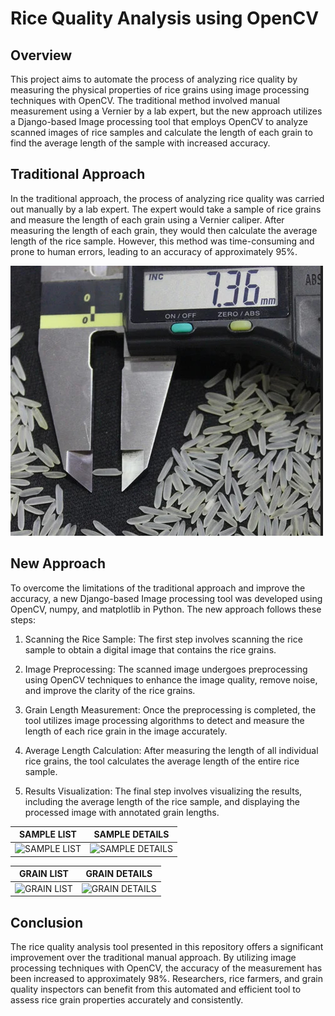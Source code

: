 # Rice Quality Analysis using OpenCV

## Overview

This project aims to automate the process of analyzing rice quality by measuring the physical properties of rice grains using image processing techniques with OpenCV. The traditional method involved manual measurement using a Vernier by a lab expert, but the new approach utilizes a Django-based Image processing tool that employs OpenCV to analyze scanned images of rice samples and calculate the length of each grain to find the average length of the sample with increased accuracy.

## Traditional Approach

In the traditional approach, the process of analyzing rice quality was carried out manually by a lab expert. The expert would take a sample of rice grains and measure the length of each grain using a Vernier caliper. After measuring the length of each grain, they would then calculate the average length of the rice sample. However, this method was time-consuming and prone to human errors, leading to an accuracy of approximately 95%.

![traditiional Approach](images/Manual_Testing_Rice.jpg)


## New Approach

To overcome the limitations of the traditional approach and improve the accuracy, a new Django-based Image processing tool was developed using OpenCV, numpy, and matplotlib in Python. The new approach follows these steps:

1. Scanning the Rice Sample: The first step involves scanning the rice sample to obtain a digital image that contains the rice grains.

2. Image Preprocessing: The scanned image undergoes preprocessing using OpenCV techniques to enhance the image quality, remove noise, and improve the clarity of the rice grains.

3. Grain Length Measurement: Once the preprocessing is completed, the tool utilizes image processing algorithms to detect and measure the length of each rice grain in the image accurately.

4. Average Length Calculation: After measuring the length of all individual rice grains, the tool calculates the average length of the entire rice sample.

5. Results Visualization: The final step involves visualizing the results, including the average length of the rice sample, and displaying the processed image with annotated grain lengths.

| SAMPLE LIST                                 | SAMPLE DETAILS                                 |
| ------------------------------------------- | ---------------------------------------------- |
| ![SAMPLE LIST](https://example.com/cat.png) | ![SAMPLE DETAILS](https://example.com/dog.png) |

| GRAIN LIST                          | GRAIN DETAILS                       |
| ----------------------------------- | ----------------------------------- |
| ![GRAIN LIST](https://example.com/cat.png) | ![GRAIN DETAILS](https://example.com/dog.png) |


## Conclusion

The rice quality analysis tool presented in this repository offers a significant improvement over the traditional manual approach. By utilizing image processing techniques with OpenCV, the accuracy of the measurement has been increased to approximately 98%. Researchers, rice farmers, and grain quality inspectors can benefit from this automated and efficient tool to assess rice grain properties accurately and consistently.
